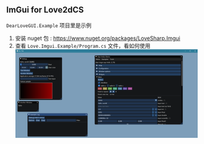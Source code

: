 
## ImGui for Love2dCS

`DearLoveGUI.Example` 项目里是示例

1. 安装 nuget 包 : https://www.nuget.org/packages/LoveSharp.Imgui
2. 查看 `Love.Imgui.Example/Program.cs` 文件，看如何使用
![shootsnap.png](shootsnap.png)